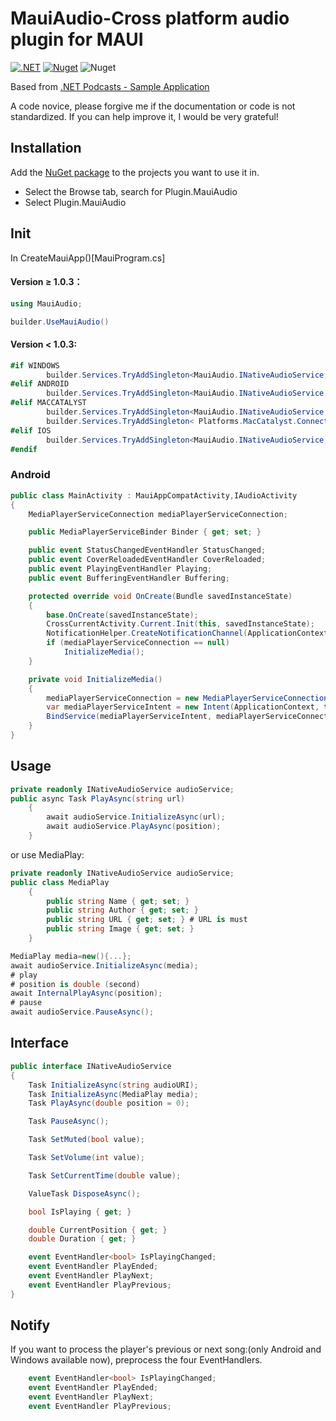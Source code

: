 # MauiAudio-Cross platform audio plugin for MAUI

[![.NET](https://github.com/BeautifulPilgrim/MauiAudio/actions/workflows/dotnet.yml/badge.svg)](https://github.com/BeautifulPilgrim/MauiAudio/actions/workflows/dotnet.yml) [![Nuget](https://img.shields.io/nuget/v/Plugin.MauiAudio)](https://www.nuget.org/packages/Plugin.MauiAudio/) ![Nuget](https://img.shields.io/nuget/dt/Plugin.MauiAudio)

Based from [.NET Podcasts - Sample Application](https://github.com/microsoft/dotnet-podcasts#net-podcasts---sample-application)

A code novice, please forgive me if the documentation or code is not standardized. If you can help improve it, I would be very grateful!

## Installation

Add the [NuGet package](https://www.nuget.org/packages/Plugin.MauiAudio/) to the projects you want to use it in.

- Select the Browse tab, search for Plugin.MauiAudio
- Select Plugin.MauiAudio

## Init
In CreateMauiApp()[MauiProgram.cs]

#### Version ≥ 1.0.3：

```c#
using MauiAudio;

builder.UseMauiAudio()
```
#### Version < 1.0.3:

```c#
#if WINDOWS
        builder.Services.TryAddSingleton<MauiAudio.INativeAudioService, MauiAudio.Platforms.Windows.NativeAudioService>();
#elif ANDROID
        builder.Services.TryAddSingleton<MauiAudio.INativeAudioService, MauiAudio.Platforms.Android.NativeAudioService>();
#elif MACCATALYST
        builder.Services.TryAddSingleton<MauiAudio.INativeAudioService, MauiAudio.Platforms.MacCatalyst.NativeAudioService>();
        builder.Services.TryAddSingleton< Platforms.MacCatalyst.ConnectivityService>();
#elif IOS
        builder.Services.TryAddSingleton<MauiAudio.INativeAudioService, MauiAudio.Platforms.iOS.NativeAudioService>();
#endif
```

### Android

```c#
public class MainActivity : MauiAppCompatActivity,IAudioActivity
{
    MediaPlayerServiceConnection mediaPlayerServiceConnection;

    public MediaPlayerServiceBinder Binder { get; set; }

    public event StatusChangedEventHandler StatusChanged;
    public event CoverReloadedEventHandler CoverReloaded;
    public event PlayingEventHandler Playing;
    public event BufferingEventHandler Buffering;

    protected override void OnCreate(Bundle savedInstanceState)
    {
        base.OnCreate(savedInstanceState);
        CrossCurrentActivity.Current.Init(this, savedInstanceState);
        NotificationHelper.CreateNotificationChannel(ApplicationContext);
        if (mediaPlayerServiceConnection == null)
            InitializeMedia();
    }

    private void InitializeMedia()
    {
        mediaPlayerServiceConnection = new MediaPlayerServiceConnection(this);
        var mediaPlayerServiceIntent = new Intent(ApplicationContext, typeof(MediaPlayerService));
        BindService(mediaPlayerServiceIntent, mediaPlayerServiceConnection, Bind.AutoCreate);
    }
}
```
## Usage

```c#
private readonly INativeAudioService audioService;
public async Task PlayAsync(string url)
    {
        await audioService.InitializeAsync(url);
        await audioService.PlayAsync(position);
    }
```

or use MediaPlay:

```c#
private readonly INativeAudioService audioService;
public class MediaPlay
    {
        public string Name { get; set; }
        public string Author { get; set; }
        public string URL { get; set; } # URL is must
        public string Image { get; set; }
    }

MediaPlay media=new(){...};
await audioService.InitializeAsync(media);
# play 
# position is double (second)
await InternalPlayAsync(position);
# pause
await audioService.PauseAsync();
```

## Interface

```c#
public interface INativeAudioService
{
    Task InitializeAsync(string audioURI);
    Task InitializeAsync(MediaPlay media);
    Task PlayAsync(double position = 0);

    Task PauseAsync();

    Task SetMuted(bool value);

    Task SetVolume(int value);

    Task SetCurrentTime(double value);

    ValueTask DisposeAsync();

    bool IsPlaying { get; }

    double CurrentPosition { get; }
    double Duration { get; }

    event EventHandler<bool> IsPlayingChanged;
    event EventHandler PlayEnded;
    event EventHandler PlayNext;
    event EventHandler PlayPrevious;
}
```

## Notify

If you want to process the player's previous or next song:(only Android and Windows available now), preprocess the four EventHandlers.

```c#
    event EventHandler<bool> IsPlayingChanged;
    event EventHandler PlayEnded;
    event EventHandler PlayNext;
    event EventHandler PlayPrevious;
```

